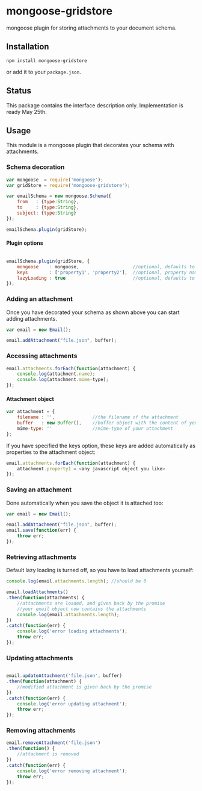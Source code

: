 # mongoose-gridstore
mongoose plugin for storing attachments to your document schema.

## Installation

```shell
npm install mongoose-gridstore
```

or add it to your `package.json`.

## Status
This package contains the interface description only. Implementation is ready May 25th.

## Usage
This module is a mongoose plugin that decorates your schema with attachments.

### Schema decoration
```javascript
var mongoose  = require('mongoose');
var gridStore = require('mongoose-gridstore');

var emailSchema = new mongoose.Schema({
    from   : {type:String},
    to     : {type:String},
	subject: {type:String}
});

emailSchema.plugin(gridStore);
```

#### Plugin options
```javascript

emailSchema.plugin(gridStore, {    
	mongoose    : mongoose, 			       //optional, defaults to the latest mongoose version.			    
	keys        : ['property1', 'property2'],  //optional, property names that you want to add to the attachment object.
	lazyLoading : true						   //optional, defaults to false	
});
```

### Adding an attachment
Once you have decorated your schema as shown above you can start adding attachments.

```javascript
var email = new Email();

email.addAttachment("file.json", buffer);
```

### Accessing attachments

```javascript
email.attachments.forEach(function(attachment) {
	console.log(attachment.name);
	console.log(attachment.mime-type);
});
```

#### Attachment object

```javascript
var attachment = {
	filename : '',				//the filename of the attachment
	buffer   : new Buffer(),	//buffer object with the content of your attachment
	mime-type: ''				//mime-type of your attachment
};
```
If you have specified the keys option, these keys are added automatically as properties to the attachment object:

```javascript
email.attachments.forEach(function(attachment) {
	attachment.property1 = <any javascript object you like>
});
```

### Saving an attachment
Done automatically when you save the object it is attached too:

```javascript
var email = new Email();

email.addAttachment("file.json", buffer);
email.save(function(err) {
	throw err;
});
```

### Retrieving attachments
Default lazy loading is turned off, so you have to load attachments yourself:

```javascript
console.log(email.attachments.length); //should be 0

email.loadAttachments()
.then(function(attachments) {
	//attachments are loaded, and given back by the promise
	//your email object now contains the attachments
	console.log(email.attachments.length);
})
.catch(function(err) {
	console.log('error loading attachments');
	throw err;
});
```

### Updating attachments
```javascript

email.updateAttachment('file.json', buffer)
.then(function(attachment) {
	//modified attachment is given back by the promise
})
.catch(function(err) {
	console.log('error updating attachment');
	throw err;
});
```

### Removing attachments

```javascript
email.removeAttachment('file.json')
.then(function() {
	//attachment is removed
})
.catch(function(err) {
	console.log('error removing attachment');
	throw err;
});
```

